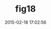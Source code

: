 ---
layout: post
title:  "fig18"
repo:   "mfoemmel/fig"
date:   2015-02-18 17:02:56
gemurl: http://github.com/mfoemmel/fig
---